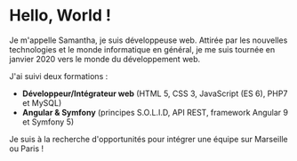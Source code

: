 # Hello, World !

Je m'appelle Samantha, je suis développeuse web. 
Attirée par les nouvelles technologies et le monde informatique en général, je me suis tournée en janvier 2020 vers le monde du développement web. 

J'ai suivi deux formations : 
- **Développeur/Intégrateur web** (HTML 5, CSS 3, JavaScript (ES 6), PHP7 et MySQL)
- **Angular & Symfony** (principes S.O.L.I.D, API REST, framework Angular 9 et Symfony 5)

Je suis à la recherche d'opportunités pour intégrer une équipe sur Marseille ou Paris !
